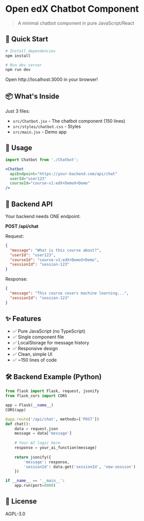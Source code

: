 # Open edX Chatbot Component

> A minimal chatbot component in pure JavaScript/React

## 🚀 Quick Start

```bash
# Install dependencies
npm install

# Run dev server
npm run dev
```

Open http://localhost:3000 in your browser!

## 📦 What's Inside

Just 3 files:
- `src/Chatbot.jsx` - The chatbot component (150 lines)
- `src/styles/chatbot.css` - Styles
- `src/main.jsx` - Demo app

## 🔌 Usage

```jsx
import Chatbot from './Chatbot';

<Chatbot
  apiEndpoint="https://your-backend.com/api/chat"
  userId="user123"
  courseId="course-v1:edX+DemoX+Demo"
/>
```

## 📡 Backend API

Your backend needs ONE endpoint:

**POST /api/chat**

Request:
```json
{
  "message": "What is this course about?",
  "userId": "user123",
  "courseId": "course-v1:edX+DemoX+Demo",
  "sessionId": "session-123"
}
```

Response:
```json
{
  "message": "This course covers machine learning...",
  "sessionId": "session-123"
}
```

## ✨ Features

- ✅ Pure JavaScript (no TypeScript)
- ✅ Single component file
- ✅ LocalStorage for message history
- ✅ Responsive design
- ✅ Clean, simple UI
- ✅ ~150 lines of code

## 🛠️ Backend Example (Python)

```python
from flask import Flask, request, jsonify
from flask_cors import CORS

app = Flask(__name__)
CORS(app)

@app.route('/api/chat', methods=['POST'])
def chat():
    data = request.json
    message = data['message']
    
    # Your AI logic here
    response = your_ai_function(message)
    
    return jsonify({
        'message': response,
        'sessionId': data.get('sessionId', 'new-session')
    })

if __name__ == '__main__':
    app.run(port=8000)
```

## 📝 License

AGPL-3.0
